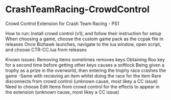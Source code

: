 # CrashTeamRacing-CrowdControl
Crowd Control Extension for Crash Team Racing - PS1


How to run:
Install crowd control (v1), and follow their instruction for setup
When choosing a game, choose the custom game pack as the ccpak file in releases
Once Bizhawk launches, navigate to the lua window, open script, and choose CTR-CC.lua from releases


Known issues:
Removing items sometimes removes keys
Obtaining Roo key for a second time before getting other keys causes a softlock
Being given a trophy as a prize in the overworld, then entering the trophy race crashes the game
-Same with recieving an item whilst doing the race for the item
Rare disconnects from crowd control (unknown cause, most likey a CC issue)
Need to choose Edit Items from crowd control for the effects to appear in the extension (unknown cause, most likey a CC issue)
